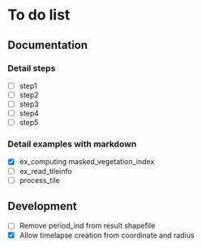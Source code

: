 # To do list
## Documentation
### Detail steps
- [ ] step1
- [ ] step2
- [ ] step3
- [ ] step4
- [ ] step5
### Detail examples with markdown
- [x] ex_computing masked_vegetation_index
- [ ] ex_read_tileinfo
- [ ] process_tile
## Development
- [ ] Remove period_ind from result shapefile
- [x] Allow timelapse creation from coordinate and radius
